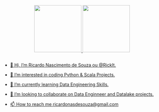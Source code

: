 <div align="center">
  <a href="https://github.com/RickIt">
  <img height="150em" src="https://github-readme-stats.vercel.app/api?username=RickIt&show_icons=true&theme=default&include_all_commits=true&count_private=true"/>
  <img height="150em" src="https://github-readme-stats.vercel.app/api/top-langs/?username=RickIt&layout=compact&langs_count=7&theme=default"/>
</div>
          
 ##
  
- 👋 Hi, I’m Ricardo Nascimento de Souza ou @RickIt.
- 👀 I’m interested in coding Python & Scala Projects. 
- 🌱 I’m currently learning Data Engineering Skills.
- 💞️ I’m looking to collaborate on Data Enginneer and Datalake projects.
- 📫 How to reach me ricardonasdesouza@gmail.com  
  
  ##
